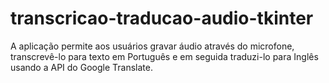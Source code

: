 # transcricao-traducao-audio-tkinter
A aplicação permite aos usuários gravar áudio através do microfone, transcrevê-lo para texto em Português e em seguida traduzi-lo para Inglês usando a API do Google Translate.
